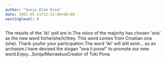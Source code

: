 ```yaml
---
author: "Sonja Elen Kisa"
date: 2002-05-21T22:52:00+00:00
nestinglevel: 0
---
```

The results of the 'iki' poll are in.The voice of the majority has chosen 'ona' as the new word forhe/she/it/they. This word comes from Croatian ona (she). Thank youfor your participation.The word 'iki' will still exist... as an archaism.I have devised the slogan "ona li pona!" to promote our new word.Enjoy...Sonja/MarraskuuCreator of Toki Pona